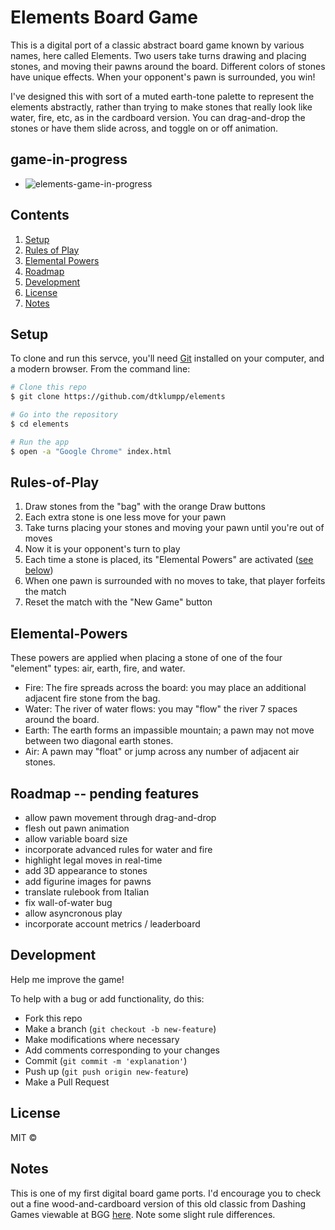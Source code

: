 # Elements Board Game

This is a digital port of a classic abstract board game known by various names, here called Elements.  Two users take turns drawing and placing stones, and moving their pawns around the board.  Different colors of stones have unique effects.  When your opponent's pawn is surrounded, you win!

I've designed this with sort of a muted earth-tone palette to represent the elements abstractly, rather than trying to make stones that really look like water, fire, etc, as in the cardboard version.  You can drag-and-drop the stones or have them slide across, and toggle on or off animation.

## game-in-progress

- ![elements-game-in-progress](https://user-images.githubusercontent.com/65556316/106966995-5d76b680-6714-11eb-859d-11e5ac9f84ce.png)


## Contents

  1. [Setup](#Setup)
  1. [Rules of Play](#Rules-of-Play)
  1. [Elemental Powers](Elemental-Powers)
  1. [Roadmap](#Roadmap)
  1. [Development](#Development)
  1. [License](#License)
  1. [Notes](#Notes)

## Setup

To clone and run this servce, you'll need [Git](https://git-scm.com) installed on your computer, and a modern browser.  From the command line:

```bash
# Clone this repo
$ git clone https://github.com/dtklumpp/elements

# Go into the repository
$ cd elements

# Run the app
$ open -a "Google Chrome" index.html
```

## Rules-of-Play

1. Draw stones from the "bag" with the orange Draw buttons
1. Each extra stone is one less move for your pawn
1. Take turns placing your stones and moving your pawn until you're out of moves
1. Now it is your opponent's turn to play
1. Each time a stone is placed, its "Elemental Powers" are activated ([see below](#Elemental-Powers))
1. When one pawn is surrounded with no moves to take, that player forfeits the match
1. Reset the match with the "New Game" button

## Elemental-Powers

These powers are applied when placing a stone of one of the four "element" types: air, earth, fire, and water.

- Fire: The fire spreads across the board: you may place an additional adjacent fire stone from the bag.
- Water: The river of water flows: you may "flow" the river 7 spaces around the board.
- Earth: The earth forms an impassible mountain; a pawn may not move between two diagonal earth stones.
- Air: A pawn may "float" or jump across any number of adjacent air stones.
    

## Roadmap -- pending features

- allow pawn movement through drag-and-drop
- flesh out pawn animation
- allow variable board size
- incorporate advanced rules for water and fire
- highlight legal moves in real-time
- add 3D appearance to stones
- add figurine images for pawns
- translate rulebook from Italian
- fix wall-of-water bug
- allow asyncronous play
- incorporate account metrics / leaderboard

## Development
Help me improve the game!

To help with a bug or add functionality, do this:

- Fork this repo
- Make a branch (`git checkout -b new-feature`)
- Make modifications where necessary
- Add comments corresponding to your changes
- Commit (`git commit -m 'explanation'`)
- Push up (`git push origin new-feature`)
- Make a Pull Request 


## License

MIT ©


## Notes
This is one of my first digital board game ports.  I'd encourage you to check out a fine wood-and-cardboard version of this old classic from Dashing Games viewable at BGG [here](https://boardgamegeek.com/boardgame/216403/element).  Note some slight rule differences.
